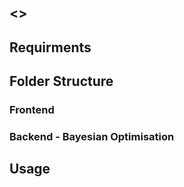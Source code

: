 ## <<Name>>


## Requirments


## Folder Structure

### Frontend

### Backend - Bayesian Optimisation 


## Usage
